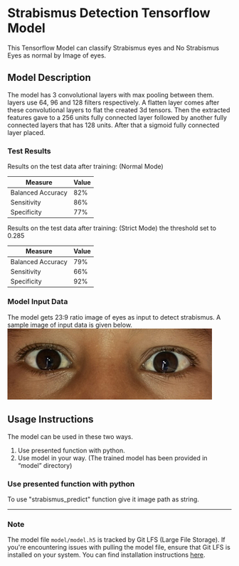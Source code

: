 # Strabismus Detection Tensorflow Model

This Tensorflow Model can classify Strabismus eyes and No Strabismus Eyes as normal by Image of eyes.

## Model Description

The model has 3 convolutional layers with max pooling between them. layers use 64, 96 and 128 filters respectively. A flatten layer comes after these convolutional layers to flat the created 3d tensors. Then the extracted features gave to a 256 units fully connected layer followed by another fully connected layers that has 128 units. After that a sigmoid fully connected layer placed.

### Test Results

Results on the test data after training: (Normal Mode)

| Measure           | Value |
| ----------------- | ----- |
| Balanced Accuracy | 82%   |
| Sensitivity       | 86%   |
| Specificity       | 77%   |

Results on the test data after training: (Strict Mode) the threshold set to 0.285

| Measure           | Value |
| ----------------- | ----- |
| Balanced Accuracy | 79%   |
| Sensitivity       | 66%   |
| Specificity       | 92%   |

### Model Input Data

The model gets 23:9 ratio image of eyes as input to detect strabismus. A sample image of input data is given below.
![Sample Image](./example/normal.jpg)

## Usage Instructions

The model can be used in these two ways.

1. Use presented function with python.
2. Use model in your way. (The trained model has been provided in “model” directory)

### Use presented function with python

To use "strabismus_predict" function give it image path as string.

---

### Note
The model file `model/model.h5` is tracked by Git LFS (Large File Storage). If you're encountering issues with pulling the model file, ensure that Git LFS is installed on your system. You can find installation instructions [here](https://docs.github.com/en/repositories/working-with-files/managing-large-files/installing-git-large-file-storage).
